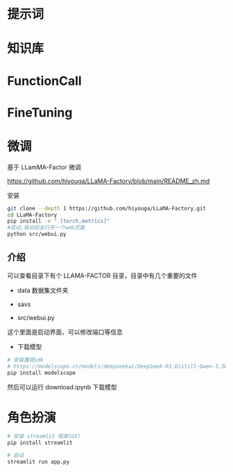 
# 提示词

# 知识库

# FunctionCall

# FineTuning

# 微调

基于 LLamMA-Factor 微调

https://github.com/hiyouga/LLaMA-Factory/blob/main/README_zh.md

安装
``` bash
git clone --depth 1 https://github.com/hiyouga/LLaMA-Factory.git
cd LLaMA-Factory
pip install -e ".[torch,metrics]"
#启动,启动后会打开一个web页面
python src/webui.py

```

## 介绍

可以查看目录下有个 LLAMA-FACTOR 目录，目录中有几个重要的文件

- data 数据集文件夹

- savs

- src/webui.py

这个里面是启动界面，可以修改端口等信息

- 下载模型

``` bash
# 安装魔塔sdk
# https://modelscope.cn/models/deepseekai/DeepSeek-R1-Distill-Qwen-1.5B/files
pip install modelscope
```
然后可以运行 download.ipynb 下载模型



# 角色扮演

``` bash
# 安装 streamlit 框架(UI)
pip install streamlit

# 启动
streamlit run app.py
```
